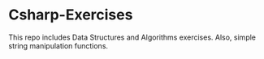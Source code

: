 # Csharp-Exercises

This repo includes Data Structures and Algorithms exercises. Also, simple string manipulation functions.
